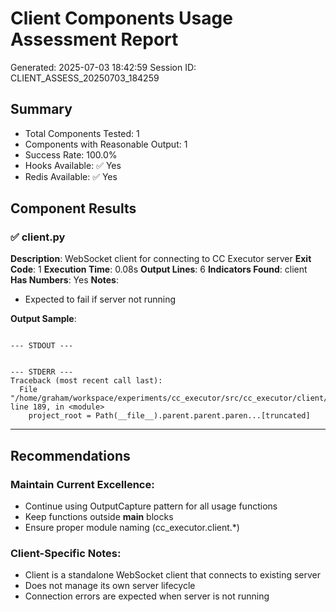 # Client Components Usage Assessment Report
Generated: 2025-07-03 18:42:59
Session ID: CLIENT_ASSESS_20250703_184259

## Summary
- Total Components Tested: 1
- Components with Reasonable Output: 1
- Success Rate: 100.0%
- Hooks Available: ✅ Yes
- Redis Available: ✅ Yes

## Component Results

### ✅ client.py
**Description**: WebSocket client for connecting to CC Executor server
**Exit Code**: 1
**Execution Time**: 0.08s
**Output Lines**: 6
**Indicators Found**: client
**Has Numbers**: Yes
**Notes**:
- Expected to fail if server not running

**Output Sample**:
```

--- STDOUT ---


--- STDERR ---
Traceback (most recent call last):
  File "/home/graham/workspace/experiments/cc_executor/src/cc_executor/client/client.py", line 189, in <module>
    project_root = Path(__file__).parent.parent.paren...[truncated]
```

---

## Recommendations

### Maintain Current Excellence:
- Continue using OutputCapture pattern for all usage functions
- Keep functions outside __main__ blocks
- Ensure proper module naming (cc_executor.client.*)

### Client-Specific Notes:
- Client is a standalone WebSocket client that connects to existing server
- Does not manage its own server lifecycle
- Connection errors are expected when server is not running
